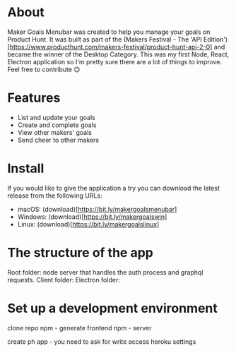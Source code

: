 # About
Maker Goals Menubar was created to help you manage your goals on Product Hunt. It was built as part of the (Makers Festival - The 'API Edition')[https://www.producthunt.com/makers-festival/product-hunt-api-2-0] and became the winner of the Desktop Category.
This was my first Node, React, Electron application so I'm pretty sure there are a lot of things to improve. Feel free to contribute 😊


# Features
- List and update your goals
- Create and complete goals
- View other makers' goals
- Send cheer to other makers

# Install
If you would like to give the application a try you can download the latest release from the following URLs:
- macOS: (download)[https://bit.ly/makergoalsmenubar]
- Windows: (download)[https://bit.ly/makergoalswin]
- Linux: (download)[https://bit.ly/makergoalslinux]

# The structure of the app
Root folder: node server that handles the auth process and graphql requests.
Client folder: 
Electron folder: 

# Set up a development environment
clone repo
npm - generate frontend
npm - server

create ph app - you need to ask for write access
heroku settings